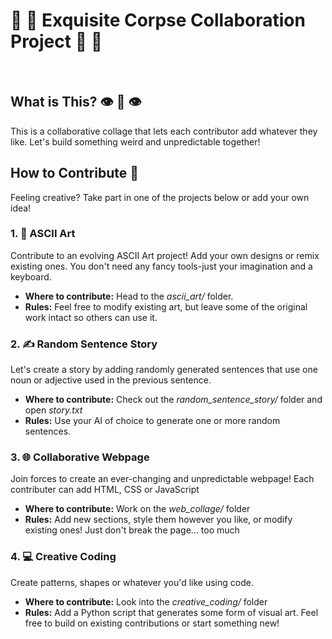 # :brain: :art: Exquisite Corpse Collaboration Project :brain: :art:

<br />

## What is This? :eye: :lips: :eye:

This is a collaborative collage that lets each contributor add whatever they like. Let's build something weird and unpredictable together!

## How to Contribute :tada:
Feeling creative? Take part in one of the projects below or add your own idea!

### 1. :art: ASCII Art
Contribute to an evolving ASCII Art project! Add your own designs or remix existing ones.
You don't need any fancy tools-just your imagination and a keyboard.

- **Where to contribute:** Head to the *ascii_art/* folder.
- **Rules:** Feel free to modify existing art, but leave some of the original work intact so others can use it.

### 2. :writing_hand: Random Sentence Story
Let's create a story by adding randomly generated sentences that use one noun or adjective used in the previous sentence.
- **Where to contribute:** Check out the *random_sentence_story/* folder and open *story.txt*
- **Rules:** Use your AI of choice to generate one or more random sentences.

### 3. :globe_with_meridians: Collaborative Webpage
Join forces to create an ever-changing and unpredictable webpage! Each contributer can add HTML, CSS or JavaScript

- **Where to contribute:** Work on the *web_collage/* folder
- **Rules:** Add new sections, style them however you like, or modify existing ones! Just don't break the page... too much

### 4. :computer: Creative Coding
Create patterns, shapes or whatever you'd like using code.

- **Where to contribute:** Look into the *creative_coding/* folder
- **Rules:** Add a Python script that generates some form of visual art. Feel free to build on existing contributions or start something new!

  
